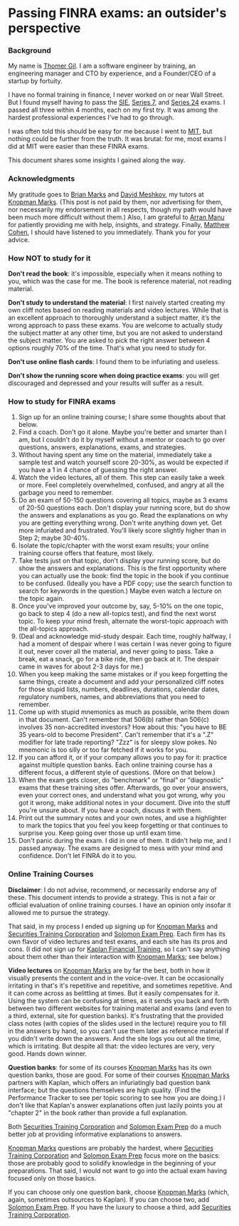 # Passing FINRA exams: an outsider's perspective

### Background

My name is [Thomer Gil](https://www.linkedin.com/in/thomer-gil/). I am a software engineer by training, an engineering manager and CTO by experience, and a Founder/CEO of a startup by fortuity.

I have no formal training in finance, I never worked on or near Wall Street. But I found myself having to pass the [SIE](https://www.finra.org/registration-exams-ce/qualification-exams/securities-industry-essentials-exam), [Series 7](https://www.finra.org/registration-exams-ce/qualification-exams/series7), and [Series 24](https://www.finra.org/registration-exams-ce/qualification-exams/series24) exams. I passed all three within 4 months, each on my first try. It was among the hardest professional experiences I've had to go through.

I was often told this should be easy for me because I went to [MIT](https://www.mit.edu/), but nothing could be further from the truth. It was brutal: for me, most exams I did at MIT were easier than these FINRA exams.

This document shares some insights I gained along the way.

### Acknowledgments

My gratitude goes to [Brian Marks](https://www.linkedin.com/in/brian-marks-9764027/) and [David Meshkov](https://www.linkedin.com/in/dmesher/), my tutors at [Knopman Marks](https://www.knopman.com/). (This post is not paid by them, nor advertising for them, nor necessarily my endorsement in all respects, though my path would have been much more difficult without them.) Also, I am grateful to [Arran Manu](https://www.linkedin.com/in/arran-manu-b4671520/) for patiently providing me with help, insights, and strategy. Finally, [Matthew Cohen](https://www.linkedin.com/in/matthew-cohen-1722774b/), I should have listened to you immediately. Thank you for your advice.

### How NOT to study for it

**Don't read the book**: it's impossible, especially when it means nothing to you, which was the case for me. The book is reference material, not reading material.

**Don't study to understand the material**: I first naively started creating my own cliff notes based on reading materials and video lectures. While that is an excellent approach to thoroughly understand a subject matter, it’s the wrong approach to pass these exams. You are welcome to actually study the subject matter at any other time, but you are not asked to understand the subject matter. You are asked to pick the right answer between 4 options roughly 70% of the time. That's what you need to study for.

**Don't use online flash cards**: I found them to be infuriating and useless.

**Don't show the running score when doing practice exams**: you will get discouraged and depressed and your results will suffer as a result.

### How to study for FINRA exams

1. Sign up for an online training course; I share some thoughts about that below.
2. Find a coach. Don't go it alone. Maybe you're better and smarter than I am, but I couldn't do it by myself without a mentor or coach to go over questions, answers, explanations, exams, and strategies.
3. Without having spent any time on the material, immediately take a sample test and watch yourself score 20-30%, as would be expected if you have a 1 in 4 chance of guessing the right answer.
4. Watch the video lectures, all of them. This step can easily take a week or more. Feel completely overwhelmed, confused, and angry at all the garbage you need to remember.
5. Do an exam of 50-150 questions covering all topics, maybe as 3 exams of 20-50 questions each. Don't display your running score, but do show the answers and explanations as you go. Read the explanations on why you are getting everything wrong. Don't write anything down yet. Get more infuriated and frustrated. You'll likely score slightly higher than in Step 2; maybe 30-40%.
6. Isolate the topic/chapter with the worst exam results; your online training course offers that feature, most likely.
7. Take tests just on that topic, don't display your running score, but do show the answers and explanations. This is the first opportunity where you can actually use the book: find the topic in the book if you continue to be confused. (Ideally you have a PDF copy; use the search function to search for keywords in the question.) Maybe even watch a lecture on the topic again.
8. Once you've improved your outcome by, say, 5-10% on the one topic, go back to step 4 (do a new all-topics test), and find the next worst topic. To keep your mind fresh, alternate the worst-topic approach with the all-topics approach.
9. (Deal and acknowledge mid-study despair. Each time, roughly halfway, I had a moment of despair where I was certain I was never going to figure it out, never cover all the material, and never going to pass. Take a break, eat a snack, go for a bike ride, then go back at it. The despair came in waves for about 2-3 days for me.)
10. When you keep making the same mistakes or if you keep forgetting the same things, create a document and add your personalized cliff notes for those stupid lists, numbers, deadlines, durations, calendar dates, regulatory numbers, names, and abbreviations that you need to remember.
11. Come up with stupid mnemonics as much as possible, write them down in that document. Can't remember that 506(b) rather than 506(c) involves 35 non-accredited investors? How about this: "you have to BE 35 years-old to become President". Can't remember that it's a ".Z" modifier for late trade reporting? "Zzz" is for sleepy slow pokes. No mnemonic is too silly or too far fetched if it works for you.
12. If you can afford it, or if your company allows you to pay for it: practice against multiple question banks. Each online training course has a different focus, a different style of questions. (More on that below.)
13. When the exam gets closer, do "benchmark" or "final" or "diagnostic" exams that these training sites offer. Afterwards, go over your answers, even your correct ones, and understand what you got wrong, why you got it wrong, make additional notes in your document. Dive into the stuff you're unsure about. If you have a coach, discuss it with them.
14. Print out the summary notes and your own notes, and use a highlighter to mark the topics that you feel you keep forgetting or that continues to surprise you. Keep going over those up until exam time.
15. Don't panic during the exam. I did in one of them. It didn't help me, and I passed anyway. The exams are designed to mess with your mind and confidence. Don't let FINRA do it to you.

### Online Training Courses

**Disclaimer**: I do not advise, recommend, or necessarily endorse any of these. This document intends to provide a strategy. This is not a fair or official evaluation of online training courses. I have an opinion only insofar it allowed me to pursue the strategy.

That said, in my process I ended up signing up for [Knopman Marks](https://www.knopman.com/) and [Securities Training Corporation](https://www.stcusa.com/) and [Solomon Exam Prep](https://solomonexamprep.com/). Each firm has its own flavor of video lectures and test exams, and each site has its pros and cons. (I did not sign up for [Kaplan Financial Training](https://www.kaplanfinancial.com/securities), so I can't say anything about them other than their interaction with [Knopman Marks](https://www.knopman.com/); see below.)

**Video lectures** on [Knopman Marks](https://www.knopman.com/) are by far the best, both in how it visually presents the content and in the voice-over. It can be occasionally irritating in that's it's repetitive and repetitive, and sometimes repetitive. And it can come across as belittling at times. But it easily compensates for it. Using the system can be confusing at times, as it sends you back and forth between two different websites for training material and exams (and even to a third, external, site for question banks). It's frustrating that the provided class notes (with copies of the slides used in the lecture) require you to fill in the answers by hand, so you can't use them later as reference material if you didn't write down the answers. And the site logs you out all the time, which is irritating. But despite all that: the video lectures are very, very good. Hands down winner.

**Question banks**: for some of its courses [Knopman Marks](https://www.knopman.com/) has its own question banks, those are good. For some of their courses [Knopman Marks](https://www.knopman.com/) partners with Kaplan, which offers an infuriatingly bad question bank interface; but the questions themselves are high quality. (Find the Performance Tracker to see per topic scoring to see how you are doing.) I don't like that Kaplan's answer explanations often just lazily points you at "chapter 2" in the book rather than provide a full explanation.

Both [Securities Training Corporation](https://www.stcusa.com/) and [Solomon Exam Prep](https://solomonexamprep.com/) do a much better job at providing informative explanations to answers.

[Knopman Marks](https://www.knopman.com/) questions are probably the hardest, where [Securities Training Corporation](https://www.stcusa.com/) and [Solomon Exam Prep](https://solomonexamprep.com/) focus more on the basics: those are probably good to solidify knowledge in the beginning of your preparations. That said, I would not want to go into the actual exam having focused only on those basics. 

If you can choose only one question bank, choose [Knopman Marks](https://www.knopman.com/) (which, again, sometimes outsources to Kaplan). If you can choose two, add [Solomon Exam Prep](https://solomonexamprep.com/). If you have the luxury to choose a third, add [Securities Training Corporation](https://www.stcusa.com/).
